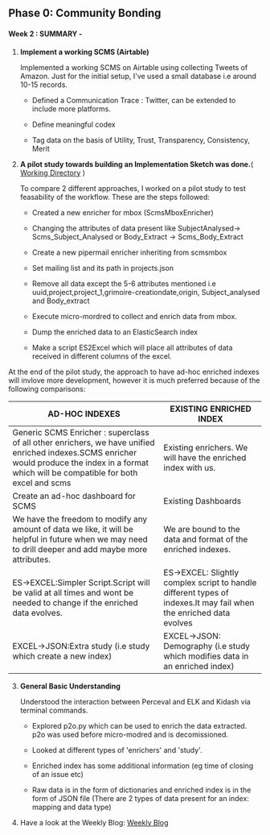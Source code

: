 ## Phase 0: Community Bonding 

#### Week 2 : SUMMARY -

1. **Implement a working SCMS (Airtable)**

	Implemented a working SCMS on Airtable using collecting Tweets of Amazon. Just for the initial setup, I've used a small database i.e around 10-15 records.

	* Defined a Communication Trace : Twitter, can be extended to include more platforms.

	* Define meaningful codex 

	* Tag data on the basis of Utility, Trust, Transparency, Consistency, Merit


2. **A pilot study towards building an Implementation Sketch was done.**( [Working Directory](https://github.com/ria18405/Working-Directory) )

	To compare 2 different approaches, I worked on a pilot study to test feasability of the workflow. These are the steps followed:

    * Created a new enricher for mbox (ScmsMboxEnricher)

    * Changing the attributes of data present like SubjectAnalysed-> Scms_Subject_Analysed or Body_Extract -> Scms_Body_Extract

	* Create a new pipermail enricher inheriting from scmsmbox

	* Set mailing list and its path in projects.json

	* Remove all data except the 5-6 attributes mentioned i.e uuid,project,project_1,grimoire-creationdate,origin, Subject_analysed and Body_extract

	* Execute micro-mordred to collect and enrich data from mbox.

	* Dump the enriched data to an ElasticSearch index

	* Make a script ES2Excel which will place all attributes of data received in different columns of the excel.

At the end of the pilot study, the approach to have ad-hoc enriched indexes will invlove more development, however it is much preferred because of the following comparisons:


|AD-HOC INDEXES | EXISTING ENRICHED INDEX|
| ---   | --- |
|Generic SCMS Enricher : superclass of all other enrichers, we have unified enriched indexes.SCMS enricher would produce the index in a format which will be compatible for both excel and scms| Existing enrichers. We will have the enriched index with us.|
| Create an ad-hoc dashboard for SCMS |Existing Dashboards| 
| We have the freedom to modify any amount of data we like, it will be  helpful in future when we may need to drill deeper and add maybe more attributes.| We are bound to the data and format of the enriched indexes.|
|ES->EXCEL:Simpler Script.Script will be valid at all times and wont be needed to change if the enriched data evolves.|ES->EXCEL: Slightly complex script to handle different types of indexes.It may fail when the enriched data evolves |
|EXCEL->JSON:Extra study (i.e study which create a new index) |EXCEL->JSON: Demography (i.e study which modifies data in an enriched index) |


3. **General Basic Understanding**

	Understood the interaction between Perceval and ELK and Kidash via terminal commands.

    *  Explored p2o.py which can be used to enrich the data extracted. p2o was used before micro-modred and is decomissioned. 

	* Looked at different types of 'enrichers' and 'study'.

	* Enriched index has some additional information (eg time of closing of an issue etc)

	* Raw data is in the form of dictionaries and enriched index is in the form of JSON file (There are 2 types of data present for an index: mapping and data type)


4.  Have a look at the Weekly Blog: [Weekly Blog](https://medium.com/@guptaria/community-bonding-gsoc20-c2e1e1073d09)

